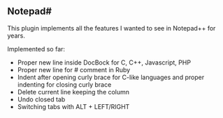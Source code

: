 Notepad#
--------

This plugin implements all the features I wanted to see in Notepad++ for years.

Implemented so far:

- Proper new line inside DocBock for C, C++, Javascript, PHP
- Proper new line for # comment in Ruby
- Indent after opening curly brace for C-like languages
  and proper indenting for closing curly brace
- Delete current line keeping the column
- Undo closed tab
- Switching tabs with ALT + LEFT/RIGHT